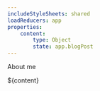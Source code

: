 ```yaml
---
includeStyleSheets: shared
loadReducers: app
properties:
    content:
        type: Object
        state: app.blogPost
---
```


About me

${content}